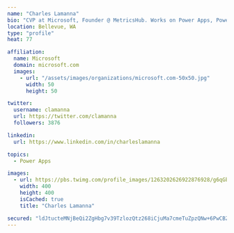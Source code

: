 ```yaml
---
name: "Charles Lamanna"
bio: "CVP at Microsoft, Founder @ MetricsHub. Works on Power Apps, Power Automate, Power Virtual Agent, Common Data Service and Dynamics 365."
location: Bellevue, WA
type: "profile"
heat: 77

affiliation:
  name: Microsoft
  domain: microsoft.com
  images:
    - url: "/assets/images/organizations/microsoft.com-50x50.jpg"
      width: 50
      height: 50

twitter:
  username: clamanna
  url: https://twitter.com/clamanna
  followers: 3876

linkedin:
  url: https://www.linkedin.com/in/charleslamanna

topics:
  - Power Apps

images:
  - url: https://pbs.twimg.com/profile_images/1263202626922876928/g6qGbHZ-_400x400.jpg
    width: 400
    height: 400
    isCached: true
    title: "Charles Lamanna"

secured: "ldJtucteMNjBeQi2ZgHbg7v39TzlozQtz268iCjuMa7cmeTuZpzQNw+6PwCBZibQzlIuINdX4iBhE4dzg3BcR7bLh8yUZYrMVhPV2NfgpHG9190wnC9YWSkzLdz16U5bgY2ZElrbTcSCJZ6AAG7Zp8tUUJUYvVX0R7lh+cVke+ocgjr3Dk0KWg3zqjwJndU8TKhQWd6ycU4OeN16TBbg+kR/P6GBhvoQUTnTHLbKh2BRnb2rCuSkwTqWR1pHDa0SlvA/pmqcc/TY9B9Xvb6F7BtwiJOXOJKnysGnWyROveuTCXWk38Gr2z4NNDfX6+aPvM8cLjlgaMhP8j8/Csmo/QsTES6+xRiqn6VmNpPI1aCzmYliHj62II1W+zVzeuXDG4S4fpcBq7nl6KYe9zoBl0o1JvrG1VMAi7jBY0L1Nbo=;eMG30fk+B2/djI9+XqFIDw=="
---
```


